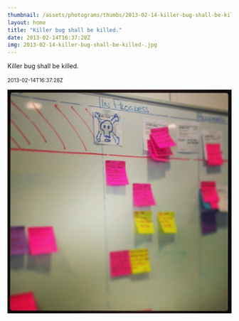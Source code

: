 ```yaml
---
thumbnail: /assets/photograms/thumbs/2013-02-14-killer-bug-shall-be-killed-.jpg
layout: home
title: "Killer bug shall be killed."
date: 2013-02-14T16:37:28Z
img: 2013-02-14-killer-bug-shall-be-killed-.jpg
---
```


Killer bug shall be killed.

<small>2013-02-14T16:37:28Z</small>

![Killer bug shall be killed.](/assets/photograms/original/2013-02-14-killer-bug-shall-be-killed-.jpg)
